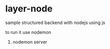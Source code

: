 # layer-node
sample structured backend with nodejs using js

to run it use nodemon

1. nodemon server
 
